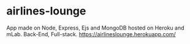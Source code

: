 # airlines-lounge
App made on Node, Express, Ejs and MongoDB hosted on Heroku and mLab. Back-End, Full-stack.
https://airlineslounge.herokuapp.com/
